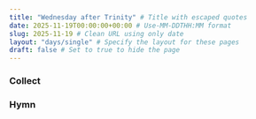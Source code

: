 ```yaml
---
title: "Wednesday after Trinity" # Title with escaped quotes
date: 2025-11-19T00:00:00+00:00 # Use-MM-DDTHH:MM format
slug: 2025-11-19 # Clean URL using only date
layout: "days/single" # Specify the layout for these pages
draft: false # Set to true to hide the page
---
```


### Collect


### Hymn